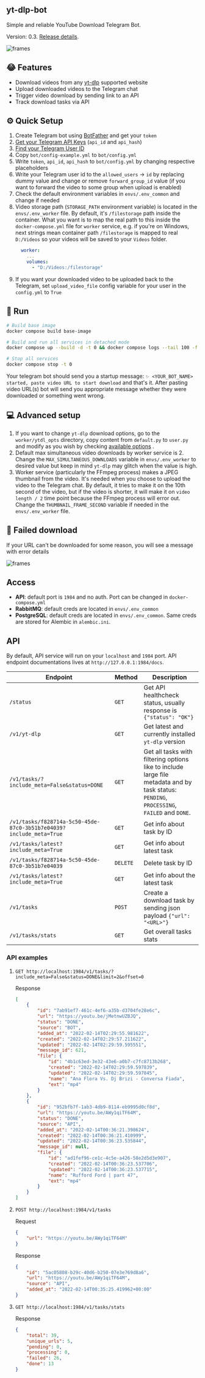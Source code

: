 ## yt-dlp-bot

Simple and reliable YouTube Download Telegram Bot.

Version: 0.3. [Release details](.releases/release_0.3.md).

![frames](.assets/download_success.png)

## 😂 Features

* Download videos from any [yt-dlp](https://github.com/yt-dlp/yt-dlp) supported website
* Upload downloaded videos to the Telegram chat
* Trigger video download by sending link to an API
* Track download tasks via API

## ⚙ Quick Setup

1. Create Telegram bot using [BotFather](https://t.me/BotFather) and get your `token`
2. [Get your Telegram API Keys](https://my.telegram.org/apps) (`api_id` and `api_hash`)
3. [Find your Telegram User ID](https://stackoverflow.com/questions/32683992/find-out-my-own-user-id-for-sending-a-message-with-telegram-api)
4. Copy `bot/config-example.yml` to `bot/config.yml`
5. Write `token`, `api_id`, `api_hash` to `bot/config.yml` by changing respective
   placeholders
6. Write your Telegram user id to the `allowed_users` -> `id` by replacing dummy value
   and change or remove `forward_group_id` value (if you want to forward the video to
   some group when upload is enabled)
7. Check the default environment variables in `envs/.env_common` and change if needed
8. Video storage path (`STORAGE_PATH` environment variable) is located in
   the `envs/.env_worker` file. By default, it's `/filestorage` path inside the
   container. What you want is to map the real path to this inside
   the `docker-compose.yml` file for `worker` service, e.g. if you're on Windows, next
   strings mean container path `/filestorage` is mapped to real `D:/Videos` so your
   videos will be saved to your `Videos` folder.
   ```yml
     worker:
       ...
       volumes:
         - "D:/Videos:/filestorage"
   ```
9. If you want your downloaded video to be uploaded back to the Telegram,
   set `upload_video_file`
   config variable for your user in the `config.yml` to `True`

## 🏃 Run

```bash
# Build base image
docker compose build base-image

# Build and run all services in detached mode
docker compose up --build -d -t 0 && docker compose logs --tail 100 -f

# Stop all services
docker compose stop -t 0
```

Your telegram bot should send you a startup message:
`✨ <YOUR_BOT_NAME> started, paste video URL to start download` and that's it. After
pasting video URL(s) bot will send you appropriate message whether they were downloaded
or something went wrong.

## 💻 Advanced setup

1. If you want to change `yt-dlp` download options, go to the `worker/ytdl_opts`
   directory, copy content from `default.py` to `user.py` and modify as you wish by
   checking [available options](https://github.com/yt-dlp/yt-dlp/blob/master/yt_dlp/YoutubeDL.py#L180)
   .
2. Default max simultaneous video downloads by worker service is 2. Change
   the `MAX_SIMULTANEOUS_DOWNLOADS`
   variable in `envs/.env_worker` to desired value but keep in mind `yt-dlp` may glitch
   when the value is high.
3. Worker service (particularly the FFmpeg process) makes a JPEG thumbnail from the
   video. It's needed when you choose to upload the video to the Telegram chat. By
   default, it tries to make it on the 10th second of the video, but if the video is
   shorter, it will make it on `video length / 2` time point because the FFmpeg process
   will error out. Change the `THUMBNAIL_FRAME_SECOND` variable if needed in
   the `envs/.env_worker` file.

## 🛑 Failed download

If your URL can't be downloaded for some reason, you will see a message with error
details

![frames](.assets/download_failed.png)

## Access

- **API**: default port is `1984` and no auth. Port can be changed
  in `docker-compose.yml`
- **RabbitMQ**: default creds are located in `envs/.env_common`
- **PostgreSQL**: default creds are located in `envs/.env_common`. Same creds are stored
  for Alembic in `alembic.ini`.

## API

By default, API service will run on your `localhost` and `1984` port. API endpoint
documentations lives at `http://127.0.0.1:1984/docs`.

| Endpoint | Method| Description|
|---|---|---|
| `/status` | `GET` | Get API healthcheck status, usually response is `{"status": "OK"}` |
| `/v1/yt-dlp` | `GET` | Get latest and currently installed `yt-dlp` version |
|`/v1/tasks/?include_meta=False&status=DONE`| `GET` | Get all tasks with filtering options like to include large file metadata and by task status: `PENDING`, `PROCESSING`, `FAILED` and `DONE`. |
| `/v1/tasks/f828714a-5c50-45de-87c0-3b51b7e04039?include_meta=True` | `GET` | Get info about task by ID |
| `/v1/tasks/latest?include_meta=True` | `GET` | Get info about latest task |
| `/v1/tasks/f828714a-5c50-45de-87c0-3b51b7e04039` | `DELETE` | Delete task by ID |
| `/v1/tasks/latest?include_meta=True` | `GET` | Get info about the latest task |
| `/v1/tasks` | `POST` | Create a download task by sending json payload `{"url": "<URL>"}` |
| `/v1/tasks/stats` | `GET` | Get overall tasks stats |

### API examples

1. `GET http://localhost:1984/v1/tasks/?include_meta=False&status=DONE&limit=2&offset=0`

   Response
   ```json
   [
       {
           "id": "7ab91ef7-461c-4ef6-a35b-d3704fe28e6c",
           "url": "https://youtu.be/jMetnwUZBJQ",
           "status": "DONE",
           "source": "BOT",
           "added_at": "2022-02-14T02:29:55.981622",
           "created": "2022-02-14T02:29:57.211622",
           "updated": "2022-02-14T02:29:59.595551",
           "message_id": 621,
           "file": {
               "id": "4b1c63ed-3e32-43e6-a0b7-c7fc8713b268",
               "created": "2022-02-14T02:29:59.597839",
               "updated": "2022-02-14T02:29:59.597845",
               "name": "Ana Flora Vs. Dj Brizi - Conversa Fiada",
               "ext": "mp4"
           }
       },
       {
           "id": "952bfb7f-1ab3-4db9-8114-eb9995d0cf8d",
           "url": "https://youtu.be/AWy1qiTF64M",
           "status": "DONE",
           "source": "API",
           "added_at": "2022-02-14T00:36:21.398624",
           "created": "2022-02-14T00:36:21.410999",
           "updated": "2022-02-14T00:36:23.535844",
           "message_id": null,
           "file": {
               "id": "ad1fef96-ce1c-4c5e-a426-58e2d5d3e907",
               "created": "2022-02-14T00:36:23.537706",
               "updated": "2022-02-14T00:36:23.537715",
               "name": "Rufford Ford | part 47",
               "ext": "mp4"
           }
       }
   ]
   ```
2. `POST http://localhost:1984/v1/tasks`

   Request
   ```json
   {
       "url": "https://youtu.be/AWy1qiTF64M"
   }
   ```
   Response
   ```json
   {
       "id": "5ac05808-b29c-40d6-b250-07e3e769d8a6",
       "url": "https://youtu.be/AWy1qiTF64M",
       "source": "API",
       "added_at": "2022-02-14T00:35:25.419962+00:00"
   }
   ```
3. `GET http://localhost:1984/v1/tasks/stats`

   Response
   ```json
   {
       "total": 39,
       "unique_urls": 5,
       "pending": 0,
       "processing": 0,
       "failed": 26,
       "done": 13
   }
   ```
